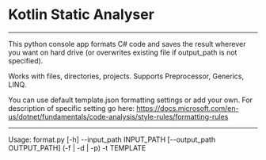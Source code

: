 # Kotlin Static Analyser
____
This python console app formats C# code and saves the result wherever you want on hard drive (or overwrites existing file if output_path is not specified).

Works with files, directories, projects.
Supports Preprocessor, Generics, LINQ.

You can use default template.json formatting settings or add your own.
For description of specific setting go here: https://docs.microsoft.com/en-us/dotnet/fundamentals/code-analysis/style-rules/formatting-rules
____
Usage: 
format.py [-h] --input_path INPUT_PATH [--output_path OUTPUT_PATH] (-f | -d | -p) -t TEMPLATE
